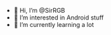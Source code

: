 - 👋 Hi, I’m @SirRGB
- 👀 I’m interested in Android stuff
- 🌱 I’m currently learning a lot

<!---
SirRGB/SirRGB is a ✨ special ✨ repository because its `README.md` (this file) appears on your GitHub profile.
You can click the Preview link to take a look at your changes.
--->
